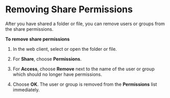 # Removing Share Permissions<a name="revoke_share"></a>

After you have shared a folder or file, you can remove users or groups from the share permissions\.

**To remove share permissions**

1. In the web client, select or open the folder or file\.

1. For **Share**, choose **Permissions**\.

1. For **Access**, choose **Remove** next to the name of the user or group which should no longer have permissions\.

1. Choose **OK**\. The user or group is removed from the **Permissions** list immediately\.